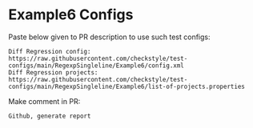 # Example6 Configs
Paste below given to PR description to use such test configs:
```
Diff Regression config: https://raw.githubusercontent.com/checkstyle/test-configs/main/RegexpSingleline/Example6/config.xml
Diff Regression projects: https://raw.githubusercontent.com/checkstyle/test-configs/main/RegexpSingleline/Example6/list-of-projects.properties
```
Make comment in PR:
```
Github, generate report
```
